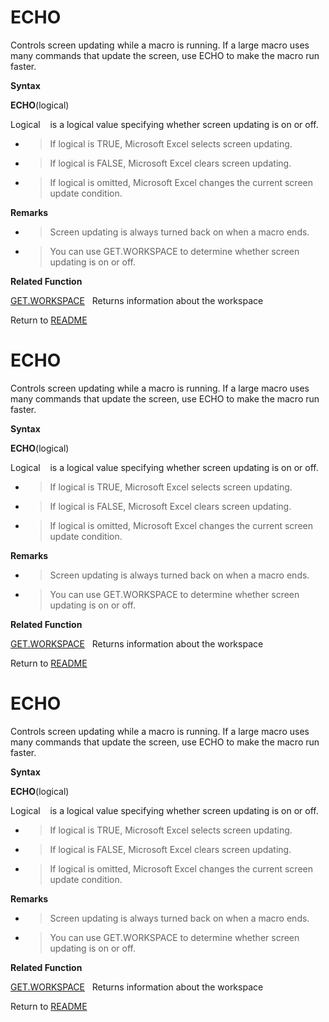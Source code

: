 # ECHO

Controls screen updating while a macro is running. If a large macro uses
many commands that update the screen, use ECHO to make the macro run
faster.

**Syntax**

**ECHO**(logical)

Logical&nbsp;&nbsp;&nbsp;&nbsp;is a logical value specifying whether
screen updating is on or off.

  - > If logical is TRUE, Microsoft Excel selects screen updating.

  - > If logical is FALSE, Microsoft Excel clears screen updating.

  - > If logical is omitted, Microsoft Excel changes the current screen
    > update condition.


**Remarks**

  - > Screen updating is always turned back on when a macro ends.

  - > You can use GET.WORKSPACE to determine whether screen updating is
    > on or off.


**Related Function**

[GET.WORKSPACE](GET.WORKSPACE.md)&nbsp;&nbsp;&nbsp;Returns information about the workspace



Return to [README](README.md#E)

# ECHO

Controls screen updating while a macro is running. If a large macro uses
many commands that update the screen, use ECHO to make the macro run
faster.

**Syntax**

**ECHO**(logical)

Logical&nbsp;&nbsp;&nbsp;&nbsp;is a logical value specifying whether
screen updating is on or off.

  - > If logical is TRUE, Microsoft Excel selects screen updating.

  - > If logical is FALSE, Microsoft Excel clears screen updating.

  - > If logical is omitted, Microsoft Excel changes the current screen
    > update condition.


**Remarks**

  - > Screen updating is always turned back on when a macro ends.

  - > You can use GET.WORKSPACE to determine whether screen updating is
    > on or off.


**Related Function**

[GET.WORKSPACE](GET.WORKSPACE.md)&nbsp;&nbsp;&nbsp;Returns information about the workspace



Return to [README](README.md#E)

# ECHO

Controls screen updating while a macro is running. If a large macro uses
many commands that update the screen, use ECHO to make the macro run
faster.

**Syntax**

**ECHO**(logical)

Logical&nbsp;&nbsp;&nbsp;&nbsp;is a logical value specifying whether
screen updating is on or off.

  - > If logical is TRUE, Microsoft Excel selects screen updating.

  - > If logical is FALSE, Microsoft Excel clears screen updating.

  - > If logical is omitted, Microsoft Excel changes the current screen
    > update condition.


**Remarks**

  - > Screen updating is always turned back on when a macro ends.

  - > You can use GET.WORKSPACE to determine whether screen updating is
    > on or off.


**Related Function**

[GET.WORKSPACE](GET.WORKSPACE.md)&nbsp;&nbsp;&nbsp;Returns information about the workspace



Return to [README](README.md#E)

